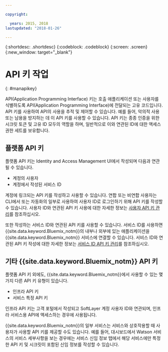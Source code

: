 ```yaml
---

copyright:

  years: 2015, 2018
lastupdated: "2018-01-26"

---
```


{:shortdesc: .shortdesc}
{:codeblock: .codeblock}
{:screen: .screen}
{:new_window: target="_blank"}

# API 키 작업
{: #manapikey}

API(Application Programming Interface) 키는 호출 애플리케이션 또는 사용자를 식별하도록 API(Application Programming Interface)에 전달되는 고유 코드입니다.  API 키를 사용하여 API의 사용을 추적 및 제어할 수 있습니다. 예를 들어, 악의적 사용 또는 남용을 방지하는 데 이 API 키를 사용할 수 있습니다. API 키는 종종 인증을 위한 시크릿 토큰 및 고유 ID 모두의 역할을 하며, 일반적으로 이와 연관된 ID에 대한 액세스 권한 세트를 보유합니다.

## 플랫폼 API 키

플랫폼 API 키는 Identity and Access Management UI에서 작성되며 다음과 연관될 수 있습니다.

* 계정의 사용자
* 계정에서 작성된 서비스 ID

계정에 링크되는 API 키를 작성하고 사용할 수 있습니다. 연합 또는 비연합 사용자는 CLI에서 또는 자동화의 일부로 사용하여 사용자 ID로 로그인하기 위해 API 키를 작성할 수 있습니다. 사용자 ID와 연관된 API 키 사용에 대한 자세한 정보는 [사용자 API 키 관리](userid_keys.html)를 참조하십시오.

또한 작성하는 서비스 ID와 연관된 API 키를 사용할 수 있습니다. 서비스 ID를 사용하면 {{site.data.keyword.Bluemix_notm}}의 내부나 외부에 있는 애플리케이션을 {{site.data.keyword.Bluemix_notm}} 서비스에 연결할 수 있습니다. 서비스 ID와 연관된 API 키 작성에 대한 자세한 정보는 [서비스 ID API 키 관리](serviceid_keys.html)를 참조하십시오.

## 기타 {{site.data.keyword.Bluemix_notm}} API 키

플랫폼 API 키 외에도, {{site.data.keyword.Bluemix_notm}}에서 사용할 수 있는 몇 가지 다른 API 키 유형이 있습니다. 

* 인프라 API 키
* 서비스 특정 API 키

인프라 API 키는 고객 포털에서 작성되고 SoftLayer 계정 사용자 ID와 연관되며, 인프라 서비스용 API에 액세스하는 경우에 사용됩니다.

{{site.data.keyword.Bluemix_notm}}의 일부 서비스는 서비스와 상호작용할 때 사용자가 사용할 API 키를 제공할 수도 있습니다. 예를 들어, 대시보드에서 Watson 서비스의 서비스 세부사항을 보는 경우에는 서비스 신임 정보 탭에서 해당 서비스에만 특정한 API 키 및 시크릿이 포함된 신임 정보를 작성할 수 있습니다.

